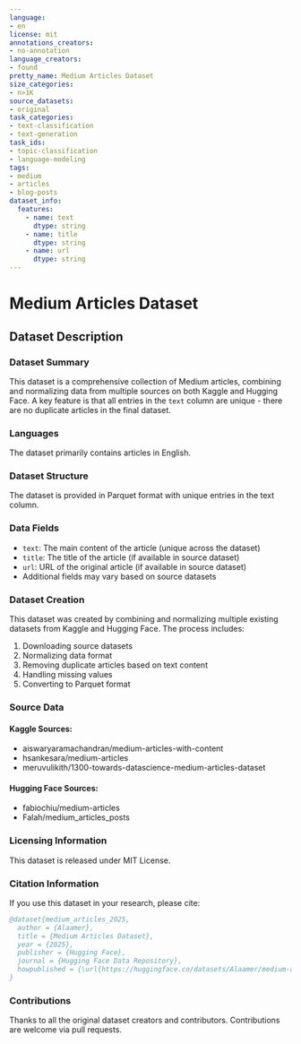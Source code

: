 ```yaml
---
language:
- en
license: mit
annotations_creators:
- no-annotation
language_creators:
- found
pretty_name: Medium Articles Dataset
size_categories:
- n>1K
source_datasets:
- original
task_categories:
- text-classification
- text-generation
task_ids:
- topic-classification
- language-modeling
tags:
- medium
- articles
- blog-posts
dataset_info:
  features:
    - name: text
      dtype: string
    - name: title
      dtype: string
    - name: url
      dtype: string
---
```


# Medium Articles Dataset

## Dataset Description

### Dataset Summary

This dataset is a comprehensive collection of Medium articles, combining and normalizing data from multiple sources on both Kaggle and Hugging Face. A key feature is that all entries in the `text` column are unique - there are no duplicate articles in the final dataset.

### Languages

The dataset primarily contains articles in English.

### Dataset Structure

The dataset is provided in Parquet format with unique entries in the text column.

### Data Fields

- `text`: The main content of the article (unique across the dataset)
- `title`: The title of the article (if available in source dataset)
- `url`: URL of the original article (if available in source dataset)
- Additional fields may vary based on source datasets

### Dataset Creation

This dataset was created by combining and normalizing multiple existing datasets from Kaggle and Hugging Face. The process includes:
1. Downloading source datasets
2. Normalizing data format
3. Removing duplicate articles based on text content
4. Handling missing values
5. Converting to Parquet format

### Source Data

#### Kaggle Sources:
- aiswaryaramachandran/medium-articles-with-content
- hsankesara/medium-articles
- meruvulikith/1300-towards-datascience-medium-articles-dataset

#### Hugging Face Sources:
- fabiochiu/medium-articles
- Falah/medium_articles_posts

### Licensing Information

This dataset is released under MIT License.

### Citation Information

If you use this dataset in your research, please cite:

```bibtex
@dataset{medium_articles_2025,
  author = {Alaamer},
  title = {Medium Articles Dataset},
  year = {2025},
  publisher = {Hugging Face},
  journal = {Hugging Face Data Repository},
  howpublished = {\url{https://huggingface.co/datasets/Alaamer/medium-articles-posts-with-content}}
}
```

### Contributions

Thanks to all the original dataset creators and contributors. Contributions are welcome via pull requests.
